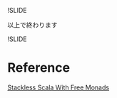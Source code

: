 !SLIDE

以上で終わります

!SLIDE

# Reference

[Stackless Scala With Free Monads](http://days2012.scala-lang.org/sites/days2012/files/bjarnason_trampolines.pdf)
